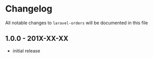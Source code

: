# Changelog

All notable changes to `laravel-orders` will be documented in this file

## 1.0.0 - 201X-XX-XX

- initial release
